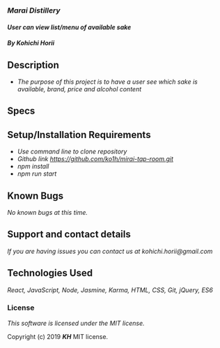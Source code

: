 ### _Marai Distillery_

#### _User can view list/menu of available sake_

#### _By Kohichi Horii_

## Description

* _The purpose of this project is to have a user see which sake is available, brand, price and alcohol content_

## Specs


## Setup/Installation Requirements

* _Use command line to clone repository_
* _Github link https://github.com/ko1h/mirai-tap-room.git_
* _npm install_
* _npm run start_



## Known Bugs

_No known bugs at this time._

## Support and contact details

_If you are having issues you can contact us at kohichi.horii@gmail.com_

## Technologies Used

_React, JavaScript, Node, Jasmine, Karma, HTML, CSS, Git, jQuery, ES6_


### License

*This software is licensed under the MIT license.*

Copyright (c) 2019 **_KH_** MIT license.
